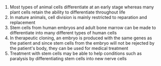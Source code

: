 1. Most types of animal cells differentiate at an early stage whereas many plant cells retain the ability to differentiate throughout life
2. In mature animals, cell division is mainly restricted to reparation and replacement
3. Stem cells from human embryos and adult bone marrow can be made to differentiate into many different types of human cells
4. In therapeutic cloning, an embryo is produced with the same genes as the patient and since stem cells from the embryo will not be rejected by the patient's body, they can be used for medical treatment
5. Treatment with stem cells may be able to help conditions such as paralysis by differentiating stem cells into new nerve cells
